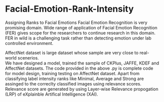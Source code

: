 # Facial-Emotion-Rank-Intensity
Assigning Ranks to Facial Emotions
Facial Emotion Recognition is very promising domain. Wide range of application of Facial Emotion Recognition (FER) gives scope for the researchers to continue research in this domain.  FER in wild is a challenging task rather than detecting emotion under lab controlled environment.  

AffectNet dataset is large dataset whose sample are very close to real-world scenerios.  
We have designed a model, trained the sample of CKPlus, JAFFE, KDEF and AffectNet datasets. 
The code provided in the above .py is complete code for model design, training testing on AffectNet dataset. Apart from classifying label intensity ranks like Minimal, Average and Strong are assinged to the correclty classified images using relevance scores.   
Relevance score are generated by using Layer-wise Relevance propogation (LRP) of eXplainble Artifical Intelligence (XAI).
